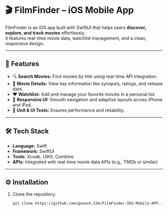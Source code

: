 # 🎬 FilmFinder – iOS Mobile App

FilmFinder is an iOS app built with SwiftUI that helps users **discover, explore, and track movies** effortlessly.  
It features real-time movie data, watchlist management, and a clean, responsive design.

---

## 🚀 Features

- 🔍 **Search Movies:** Find movies by title using real-time API integration.  
- 🧾 **Movie Details:** View key information like synopsis, ratings, and release date.  
- ❤️ **Watchlist:** Add and manage your favorite movies in a personal list.  
- 📱 **Responsive UI:** Smooth navigation and adaptive layouts across iPhone and iPad.  
- 🧪 **Unit & UI Tests:** Ensures performance and reliability.

---

## 🛠️ Tech Stack

- **Language:** Swift  
- **Framework:** SwiftUI  
- **Tools:** Xcode, UIKit, Combine  
- **APIs:** Integrated with real-time movie data APIs (e.g., TMDb or similar)

---

## ⚙️ Installation

1. Clone the repository:
   ```bash
   git clone https://github.com/ganesh-234/FilmFinder-IOS-Mobile-APP.-.git
